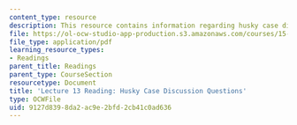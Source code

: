 ```yaml
---
content_type: resource
description: This resource contains information regarding husky case discussion questions.
file: https://ol-ocw-studio-app-production.s3.amazonaws.com/courses/15-031j-energy-decisions-markets-and-policies-spring-2012/9127d8398da2ac9e2bfd2cb41c0ad636_MIT15_031JS12_Hky_Disc_Que.pdf
file_type: application/pdf
learning_resource_types:
- Readings
parent_title: Readings
parent_type: CourseSection
resourcetype: Document
title: 'Lecture 13 Reading: Husky Case Discussion Questions'
type: OCWFile
uid: 9127d839-8da2-ac9e-2bfd-2cb41c0ad636
---
```

